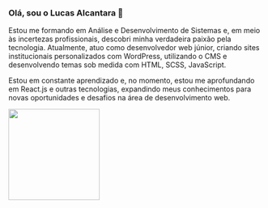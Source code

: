 ### Olá, sou o Lucas Alcantara 👋

Estou me formando em Análise e Desenvolvimento de Sistemas e, em meio às incertezas profissionais, descobri minha verdadeira paixão pela tecnologia. Atualmente, atuo como desenvolvedor web júnior, criando sites institucionais personalizados com WordPress, utilizando o CMS e desenvolvendo temas sob medida com HTML, SCSS, JavaScript.

Estou em constante aprendizado e, no momento, estou me aprofundando em React.js e outras tecnologias, expandindo meus conhecimentos para novas oportunidades e desafios na área de desenvolvimento web.

<div>
<a href="https://github.com/seu-usuário-aqui">
<img loading="lazy" height="180em" src="https://github-readme-stats.vercel.app/api/top-langs/?username=lucasAlcantara01&layout=compact&langs_count=7&theme=dracula"/>
</div>

